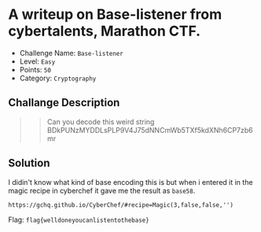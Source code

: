 # A writeup on Base-listener from cybertalents, Marathon CTF.
- Challenge Name: `Base-listener`
- Level: `Easy`
- Points: `50`
- Category: `Cryptography`

## Challange Description
>> Can you decode this weird string 
>> BDkPUNzMYDDLsPLP9V4J75dNNCmWb5TXf5kdXNh6CP7zb6mr


## Solution
I didin't know what kind of base encoding this is but when i entered it in the magic
recipe in cyberchef it gave me the result as `base58`.

`https://gchq.github.io/CyberChef/#recipe=Magic(3,false,false,'')`

Flag: `flag{welldoneyoucanlistentothebase}`

